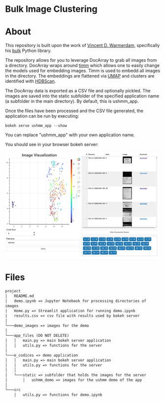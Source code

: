 # Bulk Image Clustering

# About
This repository is built upon the work of [Vincent D. Warmerdam](https://github.com/koaning), specifically his [bulk](https://github.com/koaning/bulk) Python library.

The repository allows for you to leverage DocArray to grab all images from a directory. DocArray wraps around [timm](https://pypi.org/project/timm/) which allows one to easily change the models used for embedding images. Timm is used to embedd all images in the directory. The embeddings are flattened via [UMAP](https://umap-learn.readthedocs.io/en/latest/) and clusters are identified with [HDBScan](https://hdbscan.readthedocs.io/en/latest/how_hdbscan_works.html).

The DocArray data is exported as a CSV file and optionally pickled. The images are saved into the static subfolder of the specified application name (a subfolder in the main directory). By default, this is ushmm_app.

Once the files have been processed and the CSV file generated, the application can be run by executing:

```
bokeh serve ushmm_app --show
```

You can replace "ushmm_app" with your own application name.

You should see in your browser bokeh server:

![Bokeh Server](images/bokeh_server_start.jpg)

# Files
```
project
│   README.md
│   demo.ipynb => Jupyter Notebook for processing directories of images
|   Home.py => Streamlit application for running demo.ipynb
|   results.csv => csv file with results used by bokeh server
│
└───demo_images => images for the demo
│
└───app_files (DO NOT DELETE)
│   │   main.py => main bokeh server application
│   │   utils.py => functions for the server
│
└───e_codices => demo application
│   │   main.py => main bokeh server application
│   │   utils.py => functions for the server
│   │
│   └───static => subfolder that holds the images for the server
│       │   ushmm_demo => images for the ushmm demo of the app
│
└───src
    │   utils.py => functions for demo.ipynb
```
